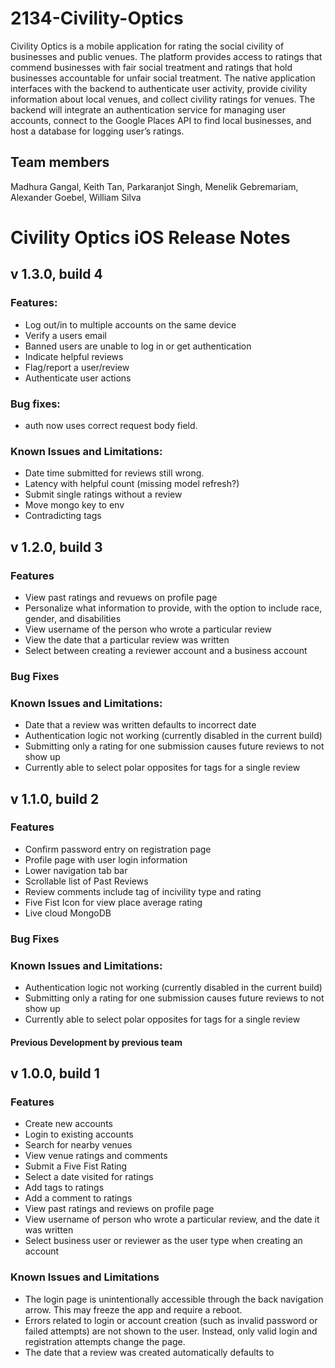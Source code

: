 # 2134-Civility-Optics
Civility Optics is a mobile application for rating the social civility of businesses and public venues. The 
platform provides access to ratings that commend businesses with fair social treatment and ratings that hold 
businesses accountable for unfair social treatment. 
The native application interfaces with the backend to authenticate user 
activity, provide civility information about local venues, and collect civility ratings for venues. The backend 
will integrate an authentication service for managing user accounts, connect to the Google Places API to find 
local businesses, and host a database for logging user’s ratings.



## Team members
Madhura Gangal,
Keith Tan,
Parkaranjot Singh,
Menelik Gebremariam,
Alexander Goebel,
William Silva



# Civility Optics iOS Release Notes

## v 1.3.0, build 4
### Features:
- Log out/in to multiple accounts on the same device
- Verify a users email
- Banned users are unable to log in or get authentication
- Indicate helpful reviews
- Flag/report a user/review
- Authenticate user actions

### Bug fixes:
- auth now uses correct request body field.

### Known Issues and Limitations:
- Date time submitted for reviews still wrong.
- Latency with helpful count (missing model refresh?)
- Submit single ratings without a review
- Move mongo key to env
- Contradicting tags

## v 1.2.0, build 3
### Features
- View past ratings and revuews on profile page
- Personalize what information to provide, with the option to include race, gender, and disabilities
- View username of the person who wrote a particular review
- View the date that a particular review was written
- Select between creating a reviewer account and a business account
### Bug Fixes

### Known Issues and Limitations:
- Date that a review was written defaults to incorrect date
- Authentication logic not working (currently disabled in the current build) 
- Submitting only a rating for one submission causes future reviews to not show up
- Currently able to select polar opposites for tags for a single review


## v 1.1.0, build 2 
### Features
  - Confirm password entry on registration page 
  - Profile page with user login information
  - Lower navigation tab bar
  - Scrollable list of Past Reviews
  - Review comments include tag of incivility type and rating
  - Five Fist Icon for view place average rating
  - Live cloud MongoDB
### Bug Fixes

### Known Issues and Limitations:
  - Authentication logic not working (currently disabled in the current build) 
  - Submitting only a rating for one submission causes future reviews to not show up
  - Currently able to select polar opposites for tags for a single review


#### Previous Development by previous team
## v 1.0.0, build 1

### Features
- Create new accounts
- Login to existing accounts
- Search for nearby venues
- View venue ratings and comments
- Submit a Five Fist Rating
- Select a date visited for ratings
- Add tags to ratings
- Add a comment to ratings
- View past ratings and reviews on profile page
- View username of person who wrote a particular review, and the date it was written
- Select business user or reviewer as the user type when creating an account

### Known Issues and Limitations
- The login page is unintentionally accessible through the back navigation arrow. This may freeze the app and require a reboot.
- Errors related to login or account creation (such as invalid password or failed attempts) are not shown to the user. Instead, only valid login and registration attempts change the page.
- The date that a review was created automatically defaults to 
